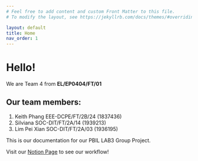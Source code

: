 ```yaml
---
# Feel free to add content and custom Front Matter to this file.
# To modify the layout, see https://jekyllrb.com/docs/themes/#overriding-theme-defaults

layout: default
title: Home
nav_order: 1
---
```


# Hello!

We are Team 4 from **EL/EP0404/FT/01**

## Our team members:

1. Keith Phang EEE-DCPE/FT/2B/24 (1837436)
2. Silviana SOC-DIT/FT/2A/14 (1939213)
3. Lim Pei Xian SOC-DIT/FT/2A/03 (1936195)

This is our documentation for our PBIL LAB3 Group Project.

Visit our [Notion Page](https://www.notion.so/Info-Page-6e4179cf6c564030956336a40a41571a) to see our workflow!
